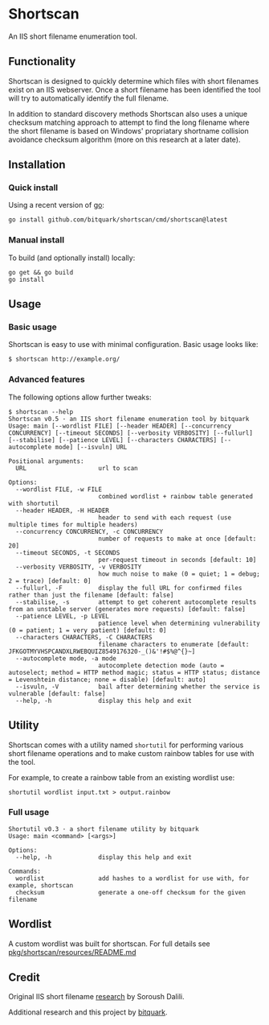 # Shortscan

An IIS short filename enumeration tool.

## Functionality

Shortscan is designed to quickly determine which files with short filenames exist on an IIS webserver. Once a short filename has been identified the tool will try to automatically identify the full filename.

In addition to standard discovery methods Shortscan also uses a unique checksum matching approach to attempt to find the long filename where the short filename is based on Windows' propriatary shortname collision avoidance checksum algorithm (more on this research at a later date).

## Installation

### Quick install

Using a recent version of [go](https://golang.org/):

```
go install github.com/bitquark/shortscan/cmd/shortscan@latest
```

### Manual install

To build (and optionally install) locally:

```
go get && go build
go install
```

## Usage

### Basic usage

Shortscan is easy to use with minimal configuration. Basic usage looks like:

```
$ shortscan http://example.org/
```

### Advanced features

The following options allow further tweaks:

```
$ shortscan --help
Shortscan v0.5 · an IIS short filename enumeration tool by bitquark
Usage: main [--wordlist FILE] [--header HEADER] [--concurrency CONCURRENCY] [--timeout SECONDS] [--verbosity VERBOSITY] [--fullurl] [--stabilise] [--patience LEVEL] [--characters CHARACTERS] [--autocomplete mode] [--isvuln] URL

Positional arguments:
  URL                    url to scan

Options:
  --wordlist FILE, -w FILE
                         combined wordlist + rainbow table generated with shortutil
  --header HEADER, -H HEADER
                         header to send with each request (use multiple times for multiple headers)
  --concurrency CONCURRENCY, -c CONCURRENCY
                         number of requests to make at once [default: 20]
  --timeout SECONDS, -t SECONDS
                         per-request timeout in seconds [default: 10]
  --verbosity VERBOSITY, -v VERBOSITY
                         how much noise to make (0 = quiet; 1 = debug; 2 = trace) [default: 0]
  --fullurl, -F          display the full URL for confirmed files rather than just the filename [default: false]
  --stabilise, -s        attempt to get coherent autocomplete results from an unstable server (generates more requests) [default: false]
  --patience LEVEL, -p LEVEL
                         patience level when determining vulnerability (0 = patient; 1 = very patient) [default: 0]
  --characters CHARACTERS, -C CHARACTERS
                         filename characters to enumerate [default: JFKGOTMYVHSPCANDXLRWEBQUIZ8549176320-_()&'!#$%@^{}~]
  --autocomplete mode, -a mode
                         autocomplete detection mode (auto = autoselect; method = HTTP method magic; status = HTTP status; distance = Levenshtein distance; none = disable) [default: auto]
  --isvuln, -V           bail after determining whether the service is vulnerable [default: false]
  --help, -h             display this help and exit
```

## Utility

Shortscan comes with a utility named `shortutil` for performing various short filename operations and to make custom rainbow tables for use with the tool.

For example, to create a rainbow table from an existing wordlist use:

```
shortutil wordlist input.txt > output.rainbow
```

### Full usage

```
Shortutil v0.3 · a short filename utility by bitquark
Usage: main <command> [<args>]

Options:
  --help, -h             display this help and exit

Commands:
  wordlist               add hashes to a wordlist for use with, for example, shortscan
  checksum               generate a one-off checksum for the given filename
```

## Wordlist

A custom wordlist was built for shortscan. For full details see [pkg/shortscan/resources/README.md](pkg/shortscan/resources/README.md)

## Credit

Original IIS short filename [research](https://soroush.secproject.com/downloadable/microsoft_iis_tilde_character_vulnerability_feature.pdf) by Soroush Dalili.

Additional research and this project by [bitquark](https://github.com/bitquark).
